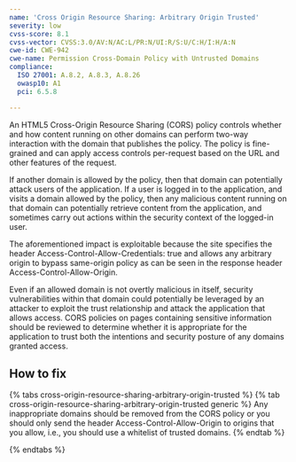 ```yaml
---
name: 'Cross Origin Resource Sharing: Arbitrary Origin Trusted'
severity: low
cvss-score: 8.1
cvss-vector: CVSS:3.0/AV:N/AC:L/PR:N/UI:R/S:U/C:H/I:H/A:N
cwe-id: CWE-942
cwe-name: Permission Cross-Domain Policy with Untrusted Domains
compliance:
  ISO 27001: A.8.2, A.8.3, A.8.26
  owasp10: A1
  pci: 6.5.8

---            
```


An HTML5 Cross-Origin Resource Sharing (CORS) policy controls whether and how content running on other domains can perform two-way interaction with the domain that publishes the policy. The policy is fine-grained and can apply access controls per-request based on the URL and other features of the request.  

If another domain is allowed by the policy, then that domain can potentially attack users of the application. If a user is logged in to the application, and visits a domain allowed by the policy, then any malicious content running on that domain can potentially retrieve content from the application, and sometimes carry out actions within the security context of the logged-in user.  

The aforementioned impact is exploitable because the site specifies the header Access-Control-Allow-Credentials: true and allows any arbitrary origin to bypass same-origin policy as can be seen in the response header Access-Control-Allow-Origin.

Even if an allowed domain is not overtly malicious in itself, security vulnerabilities within that domain could potentially be leveraged by an attacker to exploit the trust relationship and attack the application that allows access. CORS policies on pages containing sensitive information should be reviewed to determine whether it is appropriate for the application to trust both the intentions and security posture of any domains granted access.

## How to fix

{% tabs cross-origin-resource-sharing-arbitrary-origin-trusted %}
{% tab cross-origin-resource-sharing-arbitrary-origin-trusted generic %}
Any inappropriate domains should be removed from the CORS policy or you should only send the header Access-Control-Allow-Origin to origins that you allow, i.e., you should use a whitelist of trusted domains.
{% endtab %}

{% endtabs %}
